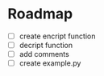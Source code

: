 # Roadmap

- [ ] create encript function
- [ ] decript function
- [ ] add comments
- [ ] create example.py
